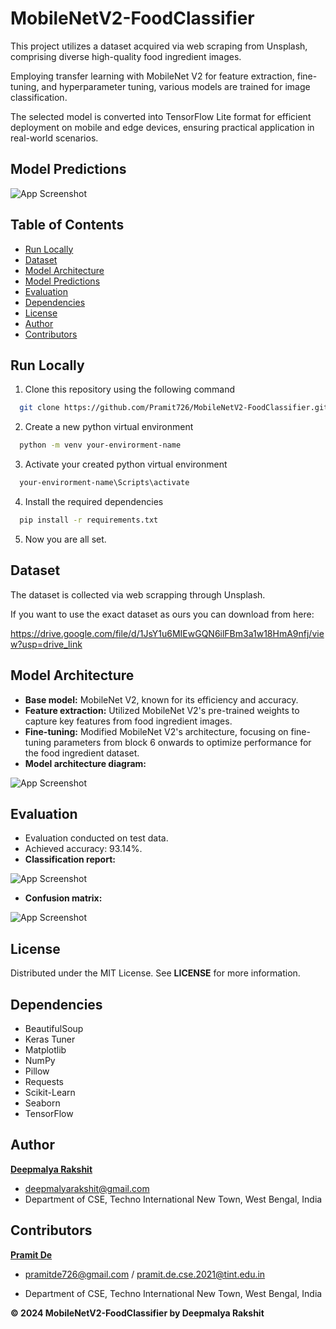 
# MobileNetV2-FoodClassifier

This project utilizes a dataset acquired via web scraping from Unsplash, comprising diverse high-quality food ingredient images.

Employing transfer learning with MobileNet V2 for feature extraction, fine-tuning, and hyperparameter tuning, various models are trained for image classification.

The selected model is converted into TensorFlow Lite format for efficient deployment on mobile and edge devices, ensuring practical application in real-world scenarios.


## Model Predictions

![App Screenshot](https://drive.google.com/file/d/1hiqzyrS75f4KJIsTzILpYZuiMikAh-Xy/view?usp=sharing)

## Table of Contents

- [Run Locally](#run-locally)
- [Dataset](#dataset)
- [Model Architecture](#model-architecture)
- [Model Predictions](#model-predictions)
- [Evaluation](#evaluation)
- [Dependencies](#dependencies)
- [License](#license)
- [Author](#author)
- [Contributors](#contributors)

## Run Locally

1. Clone this repository using the following command
```bash
  git clone https://github.com/Pramit726/MobileNetV2-FoodClassifier.git
```

2. Create a new python virtual environment

```bash
  python -m venv your-envirorment-name
```
3. Activate your created python virtual environment

```bash
  your-envirorment-name\Scripts\activate
```

4. Install the required dependencies

```bash
  pip install -r requirements.txt
```
5. Now you are all set.

    
## Dataset

The dataset is collected via web scrapping through Unsplash.

If you want to use the exact dataset as ours you can download from here:

https://drive.google.com/file/d/1JsY1u6MIEwGQN6ilFBm3a1w18HmA9nfj/view?usp=drive_link

## Model Architecture

- **Base model:** MobileNet V2, known for its efficiency and accuracy.
- **Feature extraction:** Utilized MobileNet V2's pre-trained weights to capture key features from food ingredient images.
- **Fine-tuning:** Modified MobileNet V2's architecture, focusing on fine-tuning parameters from block 6 onwards to optimize performance for the food ingredient dataset.
- **Model architecture diagram:** 

![App Screenshot](https://via.placeholder.com/468x300?text=App+Screenshot+Here)
## Evaluation

- Evaluation conducted on test data.
- Achieved accuracy: 93.14%.
- **Classification report:** 

![App Screenshot](https://via.placeholder.com/468x300?text=App+Screenshot+Here)
- **Confusion matrix:** 

![App Screenshot](https://via.placeholder.com/468x300?text=App+Screenshot+Here)

## License
Distributed under the MIT License. See **LICENSE** for more information.

## Dependencies

- BeautifulSoup
- Keras Tuner
- Matplotlib
- NumPy
- Pillow
- Requests
- Scikit-Learn
- Seaborn
- TensorFlow

## Author

**[Deepmalya Rakshit](https://github.com/Deepmalya-Rakshit)**
- deepmalyarakshit@gmail.com
-  Department of CSE, Techno International New Town, West Bengal, India


## Contributors

 **[Pramit De](https://github.com/Pramit726)**  
 - pramitde726@gmail.com / pramit.de.cse.2021@tint.edu.in 

- Department of CSE, Techno International New Town, West Bengal, India 

**© 2024 MobileNetV2-FoodClassifier by Deepmalya Rakshit** 